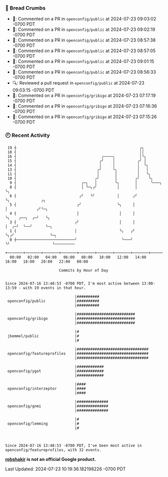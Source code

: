 ### 🍞 Bread Crumbs

 * 💬: Commented on a PR in  `openconfig/public` at 2024-07-23 09:03:02 -0700 PDT
 * 💬: Commented on a PR in  `openconfig/public` at 2024-07-23 09:02:19 -0700 PDT
 * 💬: Commented on a PR in  `openconfig/public` at 2024-07-23 08:57:38 -0700 PDT
 * 💬: Commented on a PR in  `openconfig/public` at 2024-07-23 08:57:05 -0700 PDT
 * 💬: Commented on a PR in  `openconfig/public` at 2024-07-23 09:01:15 -0700 PDT
 * 💬: Commented on a PR in  `openconfig/public` at 2024-07-23 08:56:33 -0700 PDT
 * 🔍: Reviewed a pull request in  `openconfig/public` at 2024-07-23 09:03:15 -0700 PDT
 * 💬: Commented on a PR in  `openconfig/gribigo` at 2024-07-23 07:17:19 -0700 PDT
 * 💬: Commented on a PR in  `openconfig/gribigo` at 2024-07-23 07:16:36 -0700 PDT
 * 💬: Commented on a PR in  `openconfig/gribigo` at 2024-07-23 07:15:26 -0700 PDT

### 🕘 Recent Activity
```
 19 ┼                                                       ╭╮
 18 ┤                                                       ││
 16 ┤                                      ╭────╮           │╰╮
 15 ┤                                     ╭╯    │          ╭╯ │
 14 ┤                                     │     │          │  ╰╮
 13 ┤                                    ╭╯     ╰╮         │   │
 11 ┤                                    │       │         │   ╰╮
 10 ┤                                   ╭╯       │        ╭╯    ╰╮
  9 ┤                             ╭─╮   │        ╰╮       │      ╰───╮
  8 ┤                             │ ╰─╮╭╯         │       │          ╰╮
  6 ┤                            ╭╯   ╰╯          │      ╭╯           ╰╮              ╭╮
  5 ┤                           ╭╯                ╰╮     │             │             ╭╯╰─╮
  4 ┤                           │                  │     │             ╰╮    ╭──╮  ╭─╯   ╰╮
  3 ┤                          ╭╯                  │     │              │  ╭─╯  ╰──╯      ╰─╮
  1 ┤                          │                   ╰╮   ╭╯              ╰╮╭╯                ╰─╮
  0 ┼──────────────────────────╯                    ╰───╯                ╰╯                   ╰─────────
    +───────+───────+───────+───────+───────+───────+───────+───────+───────+───────+───────+───────+────
  00:00   02:00   04:00   06:00   08:00   10:00   12:00   14:00   16:00   18:00   20:00   22:00   00:00   

						Commits by Hour of Day


Since 2024-07-16 13:48:53 -0700 PDT, I'm most active between 13:00-13:59 - with 19 events in that hour.

```



```
                               |##########
 openconfig/public             |##########
                               |##########

                               |##########################
 openconfig/gribigo            |##########################
                               |##########################

                               |#
 jbemmel/public                |#
                               |#

                               |################################
 openconfig/featureprofiles    |################################
                               |################################

                               |############
 openconfig/ygot               |############
                               |############

                               |####
 openconfig/interzeptor        |####
                               |####

                               |##############
 openconfig/gnmi               |##############
                               |##############

                               |#
 openconfig/lemming            |#
                               |#



Since 2024-07-16 13:48:53 -0700 PDT, I've been most active in openconfig/featureprofiles, with 32 events.

```
**[robshakir](mailto:robjs@google.com) is not an official Google product.**  


Last Updated: 2024-07-23 10:19:36.182198226 -0700 PDT

